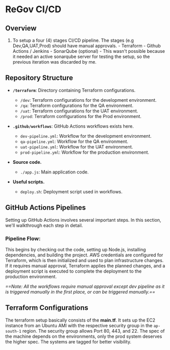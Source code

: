 # ReGov CI/CD

## Overview
1. To setup a four (4) stages CI/CD pipeline. The stages (e.g Dev,QA,UAT,Prod) should have manual approvals.
	    - Terraform
	    - Github Actions / Jenkins
	    - SonarQube (optional)
		    - This wasn't possible because it needed an active sonarqube server for testing the setup, so the previous iteration was discarded by me.
## Repository Structure

- **`/terraform`**: Directory containing Terraform configurations.
  - `/dev`: Terraform configurations for the development environment.
  - `/qa`: Terraform configurations for the QA environment.
  - `/uat`: Terraform configurations for the UAT environment.
  - `/prod`: Terraform configurations for the Prod environment.

- **`.github/workflows`**: GitHub Actions workflows exists here.
  - `dev-pipeline.yml`: Workflow for the development environment.
  - `qa-pipeline.yml`: Workflow for the QA environment.
  - `uat-pipeline.yml`: Workflow for the UAT environment.
  - `prod-pipeline.yml`: Workflow for the production environment.

- **Source code.**
  - `./app.js`: Main application code.

- **Useful scripts.**
  - `deploy.sh`: Deployment script used in workflows.

## GitHub Actions Pipelines

Setting up GitHub Actions involves several important steps. In this section, we'll walkthrough each step in detail.
### Pipeline Flow:

This begins by checking out the code, setting up Node.js, installing dependencies, and building the project. AWS credentials are configured for Terraform, which is then initialized and used to plan infrastructure changes. If it requires manual approval, Terraform applies the planned changes, and a deployment script is executed to complete the deployment to the production environment.

*==Note: All the workflows require manual approval except dev pipeline as it is triggered manually in the first place, or can be triggered manually.==*

## Terraform Configurations

The terraform setup basically consists of the **main.tf**. It sets up the EC2 instance from an Ubuntu AMI with the respective security group in the `ap-south-1` region. The security group allows Port 80, 443, and 22. The spec of the machine depends on the environments, only the prod system deserves the higher spec. The systems are tagged for better visibility.

